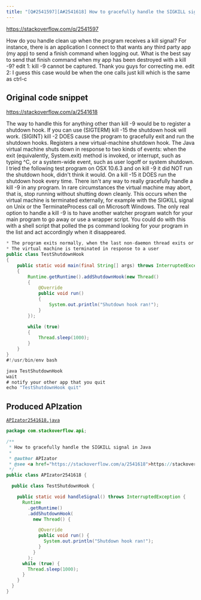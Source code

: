 ```yaml
---
title: "[Q#2541597][A#2541618] How to gracefully handle the SIGKILL signal in Java"
---
```


https://stackoverflow.com/q/2541597

How do you handle clean up when the program receives a kill signal?
For instance, there is an application I connect to that wants any third party app (my app) to send a finish command when logging out. What is the best say to send that finish command when my app has been destroyed with a kill -9?
edit 1: kill -9 cannot be captured. Thank you guys for correcting me.
edit 2: I guess this case would be when the one calls just kill which is the same as ctrl-c



## Original code snippet

https://stackoverflow.com/a/2541618

The way to handle this for anything other than kill -9 would be to register a shutdown hook. If you can use (SIGTERM) kill -15 the shutdown hook will work. (SIGINT) kill -2 DOES cause the program to gracefully exit and run the shutdown hooks.
Registers a new virtual-machine
  shutdown hook.
The Java virtual machine shuts down in
  response to two kinds of events:
when the exit (equivalently,
  System.exit) method is invoked, or
interrupt, such as typing ^C, or a
  system-wide event, such as user logoff
  or system shutdown.
I tried the following test program on OSX 10.6.3 and on kill -9 it did NOT run the shutdown hook, didn't think it would. On a kill -15 it DOES run the shutdown hook every time.
There isn't any way to really gracefully handle a kill -9 in any program.
In rare circumstances the virtual
  machine may abort, that is, stop
  running without shutting down cleanly.
  This occurs when the virtual machine
  is terminated externally, for example
  with the SIGKILL signal on Unix or the
  TerminateProcess call on Microsoft
  Windows.
The only real option to handle a kill -9 is to have another watcher program watch for your main program to go away or use a wrapper script. You could do with this with a shell script that polled the ps command looking for your program in the list and act accordingly when it disappeared.

```java
* The program exits normally, when the last non-daemon thread exits or
* The virtual machine is terminated in response to a user
public class TestShutdownHook
{
    public static void main(final String[] args) throws InterruptedException
    {
        Runtime.getRuntime().addShutdownHook(new Thread()
        {
            @Override
            public void run()
            {
                System.out.println("Shutdown hook ran!");
            }
        });

        while (true)
        {
            Thread.sleep(1000);
        }
    }
}
#!/usr/bin/env bash

java TestShutdownHook
wait
# notify your other app that you quit
echo "TestShutdownHook quit"
```

## Produced APIzation

[`APIzator2541618.java`](/data/search/java/APIzator2541618.java)

```java
package com.stackoverflow.api;

/**
 * How to gracefully handle the SIGKILL signal in Java
 *
 * @author APIzator
 * @see <a href="https://stackoverflow.com/a/2541618">https://stackoverflow.com/a/2541618</a>
 */
public class APIzator2541618 {

  public class TestShutdownHook {

    public static void handleSignal() throws InterruptedException {
      Runtime
        .getRuntime()
        .addShutdownHook(
          new Thread() {

            @Override
            public void run() {
              System.out.println("Shutdown hook ran!");
            }
          }
        );
      while (true) {
        Thread.sleep(1000);
      }
    }
  }
}
```